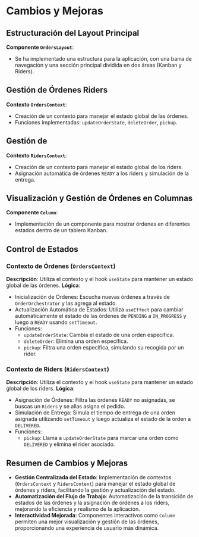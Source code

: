 # Cambios y Mejoras

## Estructuración del Layout Principal
**Componente `OrdersLayout`**:
- Se ha implementado una estructura para la aplicación, con una barra de navegación y una sección principal dividida en dos áreas (Kanban y Riders).

## Gestión de Órdenes Riders 
**Contexto `OrdersContext`**:
- Creación de un contexto para manejar el estado global de las órdenes.
- Funciones implementadas: `updateOrderState`, `deleteOrder`, `pickup`.

## Gestión de 
**Contexto `RidersContext`**:
- Creación de un contexto para manejar el estado global de los riders.
- Asignación automática de órdenes `READY` a los riders y simulación de la entrega.

## Visualización y Gestión de Órdenes en Columnas
**Componente `Column`**:
- Implementación de un componente para mostrar órdenes en diferentes estados dentro de un tablero Kanban.

## Control de Estados

### Contexto de Órdenes (`OrdersContext`)
**Descripción**: Utiliza el contexto y el hook `useState` para mantener un estado global de las órdenes.
**Lógica**:
- Inicialización de Órdenes: Escucha nuevas órdenes a través de `OrderOrchestrator` y las agrega al estado.
- Actualización Automática de Estados: Utiliza `useEffect` para cambiar automáticamente el estado de las órdenes de `PENDING` a `IN_PROGRESS` y luego a `READY` usando `setTimeout`.
- Funciones:
  - `updateOrderState`: Cambia el estado de una orden específica.
  - `deleteOrder`: Elimina una orden específica.
  - `pickup`: Filtra una orden específica, simulando su recogida por un rider.

### Contexto de Riders (`RidersContext`)
**Descripción**: Utiliza el contexto y el hook `useState` para mantener un estado global de los riders.
**Lógica**:
- Asignación de Órdenes: Filtra las órdenes `READY` no asignadas, se buscas un `Riders` y se allas asigna el pedido.
- Simulación de Entrega: Simula el tiempo de entrega de una orden asignada utilizando `setTimeout` y luego actualiza el estado de la orden a `DELIVERED`.
- Funciones:
  - `pickup`: Llama a `updateOrderState` para marcar una orden como `DELIVERED` y elimina el rider asociado.

## Resumen de Cambios y Mejoras

- **Gestión Centralizada del Estado**: Implementación de contextos (`OrdersContext` y `RidersContext`) para manejar el estado global de órdenes y riders, facilitando la gestión y actualización del estado.
- **Automatización del Flujo de Trabajo**: Automatización de la transición de estados de las órdenes y la asignación de órdenes a los riders, mejorando la eficiencia y realismo de la aplicación.
- **Interactividad Mejorada**: Componentes interactivos como `Column` permiten una mejor visualización y gestión de las órdenes, proporcionando una experiencia de usuario más dinámica.

